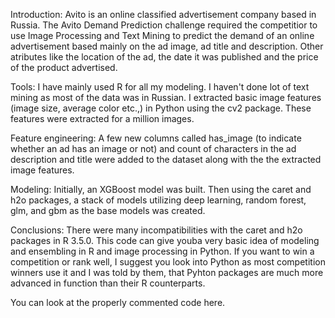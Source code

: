 Introduction:
Avito is an online classified advertisement company based in Russia.
The Avito Demand Prediction challenge required the competitior to use Image Processing and Text Mining to predict the demand of an online advertisement based mainly on the ad image, ad title and description. Other atributes like the location of the ad, the date it was published and the price of the product advertised.

Tools:
I have mainly used R for all my modeling. I haven't done lot of text mining as most of the data was in Russian. I extracted basic image features (image size, average color etc.,) in Python using the cv2 package. These features were extracted for a million images.

Feature engineering:
A few new columns called has_image (to indicate whether an ad has an image or not) and count of characters in the ad description and title were added to the dataset along with the the extracted image features.

Modeling:
Initially, an XGBoost model was built. Then using the caret and h2o packages, a stack of models utilizing deep learning, random forest, glm, and gbm as the base models was created. 

Conclusions:
There were many incompatibilities with the caret and h2o packages in R 3.5.0. This code can give youba very basic idea of modeling and ensembling in R and image processing in Python. If you want to win a competition or rank well, I suggest you look into Python as most competition winners use it and I was told by them, that Pyhton packages are much more advanced in function than their R counterparts.

You can look at the properly commented code here.
